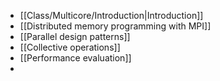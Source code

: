 - [[Class/Multicore/Introduction|Introduction]]
- [[Distributed memory programming with MPI]]
- [[Parallel design patterns]]
- [[Collective operations]]
- [[Performance evaluation]]
- 
